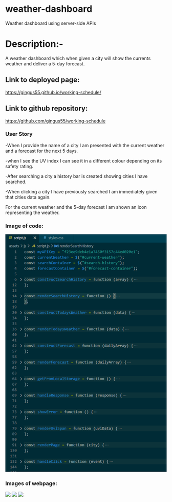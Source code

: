 # weather-dashboard
Weather dashboard using server-side APIs

<h1>Description:-</h1>
A weather dashboard which when given a city will show the currents weather and deliver a 5-day forecast.

<h2>Link to deployed page:</h2>

https://gingus55.github.io/working-schedule/

<h2>Link to github repository:</h2>

https://github.com/gingus55/working-schedule

<h3>User Story</h3>

-When I provide the name of a city I am presented with the current weather and a forecast for the next 5 days. 

-when I see the UV index I can see it in a different colour depending on its safety rating.

-After searching a city a history bar is created showing cities I have searched.

-When clicking a city I have previously searched I am immediately given that cities data again. 

For the current weather and the 5-day forecast I am shown an icon representing the weather.

<h3>Image of code:</h3>
<img src=".\assets\images\code.png"  />

<h3>Images of webpage:</h3>
<img src=".\assets\images\workingclock.png"/>
<img src=".\assets\images\blockscolourwithtime.png"/>
<img src=".\assets\images\localstoragerecordscontent.png"/>
